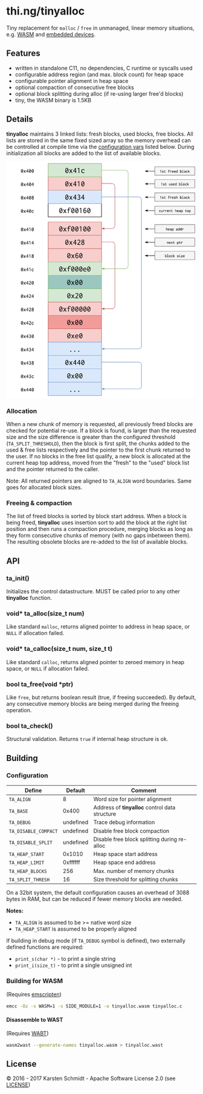 # thi.ng/tinyalloc

Tiny replacement for `malloc` / `free` in unmanaged, linear memory situations, e.g. [WASM](http://webassembly.org) and [embedded devices](https://github.com/thi-ng/ws-ldn-12).

## Features

- written in standalone C11, no dependencies, C runtime or syscalls used
- configurable address region (and max. block count) for heap space
- configurable pointer alignment in heap space
- optional compaction of consecutive free blocks
- optional block splitting during alloc (if re-using larger free'd blocks)
- tiny, the WASM binary is 1.5KB

## Details

**tinyalloc** maintains 3 linked lists: fresh blocks, used blocks, free blocks. All lists are stored in the same fixed sized array so the memory overhead can be controlled at compile time via the [configuration vars](#configuration) listed below. During initialization all blocks are added to the list of available blocks.

![memory layout](tinyalloc.png)

### Allocation

When a new chunk of memory is requested, all previously freed blocks are checked for potential re-use. If a block is found, is larger than the requested size and the size difference is greater than the configured threshold (`TA_SPLIT_THRESHOLD`), then the block is first split, the chunks added to the used & free lists respectively and the pointer to the first chunk returned to the user. If no blocks in the free list qualify, a new block is allocated at the current heap top address, moved from the "fresh" to the "used" block list and the pointer returned to the caller.

Note: All returned pointers are aligned to `TA_ALIGN` word boundaries. Same goes for allocated block sizes.

### Freeing & compaction

The list of freed blocks is sorted by block start address. When a block is being freed, **tinyalloc** uses insertion sort to add the block at the right list position and then runs a compaction procedure, merging blocks as long as they form consecutive chunks of memory (with no gaps inbetween them). The resulting obsolete blocks are re-added to the list of available blocks.

## API

### ta\_init()

Initializes the control datastructure. MUST be called prior to any other **tinyalloc** function.

### void* ta\_alloc(size\_t num)

Like standard `malloc`, returns aligned pointer to address in heap space, or `NULL` if allocation failed.

### void* ta\_calloc(size\_t num, size\_t t)

Like standard `calloc`, returns aligned pointer to zeroed memory in heap space, or `NULL` if allocation failed.

### bool ta\_free(void *ptr)

Like `free`, but returns boolean result (true, if freeing succeeded). By default, any consecutive memory blocks are being merged during the freeing operation.

### bool ta\_check()

Structural validation. Returns `true` if internal heap structure is ok.

## Building

### Configuration

| Define | Default | Comment |
|--------|---------|---------|
| `TA_ALIGN` | 8 | Word size for pointer alignment |
| `TA_BASE` | 0x400 | Address of **tinyalloc** control data structure |
| `TA_DEBUG` | undefined | Trace debug information |
| `TA_DISABLE_COMPACT` | undefined | Disable free block compaction |
| `TA_DISABLE_SPLIT` | undefined | Disable free block splitting during re-alloc |
| `TA_HEAP_START` | 0x1010 | Heap space start address |
| `TA_HEAP_LIMIT` | 0xffffff | Heap space end address |
| `TA_HEAP_BLOCKS` | 256 | Max. number of memory chunks |
| `TA_SPLIT_THRESH` | 16 | Size threshold for splitting chunks |

On a 32bit system, the default configuration causes an overhead of 3088 bytes in RAM, but can be reduced if fewer memory blocks are needed.

**Notes:**

- `TA_ALIGN` is assumed to be >= native word size
- `TA_HEAP_START` is assumed to be properly aligned

If building in debug mode (if `TA_DEBUG` symbol is defined), two externally defined functions are required:

- `print_s(char *)` - to print a single string
- `print_i(size_t)` - to print a single unsigned int

### Building for WASM

(Requires [emscripten](http://emscripten.org))

```sh
emcc -Oz -s WASM=1 -s SIDE_MODULE=1 -o tinyalloc.wasm tinyalloc.c
```

#### Disassemble to WAST

(Requires [WABT](https://github.com/WebAssembly/wabt))

```sh
wasm2wast --generate-names tinyalloc.wasm > tinyalloc.wast
```

## License

&copy; 2016 - 2017 Karsten Schmidt - Apache Software License 2.0 (see [LICENSE](./LICENSE))